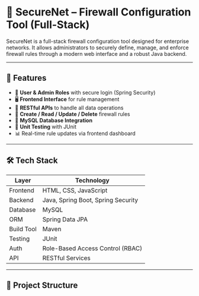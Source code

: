 # 🔐 SecureNet – Firewall Configuration Tool (Full-Stack)

SecureNet is a full-stack firewall configuration tool designed for enterprise networks. It allows administrators to securely define, manage, and enforce firewall rules through a modern web interface and a robust Java backend.

---

## 🚀 Features

- 🔐 **User & Admin Roles** with secure login (Spring Security)
- 🖥️ **Frontend Interface** for rule management
- 📡 **RESTful APIs** to handle all data operations
- 🧱 **Create / Read / Update / Delete** firewall rules
- 💾 **MySQL Database Integration**
- 🧪 **Unit Testing** with JUnit
- 📊 Real-time rule updates via frontend dashboard

---

## 🛠 Tech Stack

| Layer     | Technology                             |
|-----------|-----------------------------------------|
| Frontend  | HTML, CSS, JavaScript   |
| Backend   | Java, Spring Boot, Spring Security      |
| Database  | MySQL                                   |
| ORM       | Spring Data JPA                         |
| Build Tool| Maven                                   |
| Testing   | JUnit                                   |
| Auth      | Role-Based Access Control (RBAC)        |
| API       | RESTful Services                        |

---

## 📁 Project Structure

